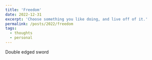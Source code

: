 ```yaml
---
title: 'Freedom'
date: 2022-12-31
excerpt: 'Choose something you like doing, and live off of it.'
permalink: /posts/2022/freedom
tags:
  - thoughts
  - personal
---
```


Double edged sword